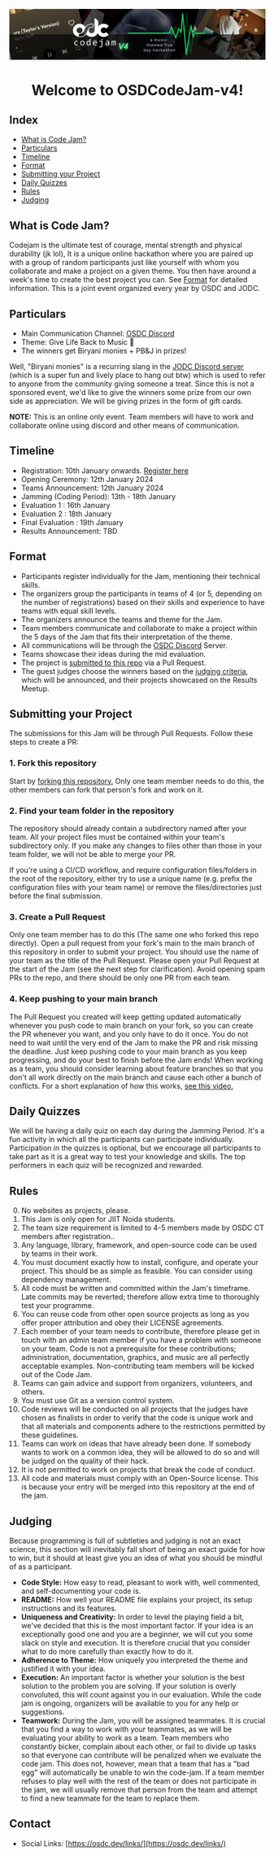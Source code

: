 ![CodeJam v3 Banner](./assets/5x1banner.jpg)
<div align="center">
<h1> Welcome to OSDCodeJam-v4!</h1>
</div>

## Index
- [What is Code Jam?](#what-is-code-jam)
- [Particulars](#particulars)
- [Timeline](#timeline)
- [Format](#format)
- [Submitting your Project](#submitting-your-project)
- [Daily Quizzes](#daily-quizzes)
- [Rules](#rules)
- [Judging](#judging)

## What is Code Jam?
Codejam is the ultimate test of courage, mental strength and physical durability (jk lol), It is a unique online hackathon where you are paired up with a group of random participants just like yourself with whom you collaborate and make a project on a given theme. You then have around a week's time to create the best project you can. See [Format](#format) for detailed information. This is a joint event organized every year by OSDC and JODC.

## Particulars
- Main Communication Channel: [OSDC Discord]([https://discord.io/osdc](https://discord.com/invite/9m7DhRp3))
- Theme: Give Life Back to Music 🎵
- The winners get Biryani monies + PB&J in prizes!

Well, "Biryani monies" is a recurring slang in the [JODC Discord server]([https://discord.io/jodc](https://discord.gg/Yaq3eNBrwW)) (which is a super fun and lively place to hang out btw) which is used to refer to anyone from the community giving someone a treat. Since this is not a sponsored event, we'd like to give the winners some prize from our own side as appreciation. We will be giving prizes in the form of gift cards.

**NOTE:** This is an online only event. Team members will have to work and collaborate online using discord and other means of communication.

## Timeline
- Registration: 10th January onwards. [Register here](https://docs.google.com/forms/d/e/1FAIpQLSf3_TWrZMaHnlcXnzMO-tPE6ai3TAyM6MLlwO8LAea2I6VUKg/viewform?usp=send_form)
- Opening Ceremony: 12th January 2024
- Teams Announcement: 12th January 2024
- Jamming (Coding Period): 13th - 18th January
- Evaluation 1 : 16th January
- Evaluation 2 : 18th January
- Final Evaluation : 19th January
- Results Announcement: TBD

## Format
- Participants register individually for the Jam, mentioning their technical skills.
- The organizers group the participants in teams of 4 (or 5, depending on the number of registrations) based on their skills and experience to have teams with equal skill levels.
- The organizers announce the teams and theme for the Jam.
- Team members communicate and collaborate to make a project within the 5 days of the Jam that fits their interpretation of the theme. 
- All communications will be through the [OSDC Discord](https://discord.com/invite/9m7DhRp3) Server.
- Teams showcase their ideas during the mid evaluation.
- The project is [submitted to this repo](#submitting-your-project) via a Pull Request.
- The guest judges choose the winners based on the [judging criteria](#judging), which will be announced, and their projects showcased on the Results Meetup.

## Submitting your Project
The submissions for this Jam will be through Pull Requests. Follow these steps to create a PR:

### 1. Fork this repository
Start by [forking this repository.](https://github.com/osdc/codejam-v4/fork) Only one team member needs to do this, the other members can fork that person's fork and work on it.

### 2. Find your team folder in the repository
The repository should already contain a subdirectory named after your team. All your project files must be contained within your team's subdirectory only. If you make any changes to files other than those in your team folder, we will not be able to merge your PR.

If you're using a CI/CD workflow, and require configuration files/folders in the root of the repository, either try to use a unique name (e.g. prefix the configuration files with your team name) or remove the files/directories just before the final submission.

### 3. Create a Pull Request
Only one team member has to do this (The same one who forked this repo directly).
Open a pull request from your fork's main to the main branch of this repository in order to submit your project. You should use the name of your team as the title of the Pull Request. Please open your Pull Request at the start of the Jam (see the next step for clarification).
Avoid opening spam PRs to the repo, and there should be only one PR from each team.

### 4. Keep pushing to your main branch
The Pull Request you created will keep getting updated automatically whenever you push code to main branch on your fork, so you can create the PR whenever you want, and you only have to do it once. You do not need to wait until the very end of the Jam to make the PR and risk missing the deadline. Just keep pushing code to your main branch as you keep progressing, and do your best to finish before the Jam ends!
When working as a team, you should consider learning about feature branches so that you don't all work directly on the main branch and cause each other a bunch of conflicts. For a short explanation of how this works, [see this video.](https://youtube.com/watch?v=j7YDbrS9I48)

## Daily Quizzes 
We will be having a daily quiz on each day during the Jamming Period. It's a fun activity in which all the participants can participate individually. Participation in the quizzes is optional, but we encourage all participants to take part as it is a great way to test your knowledge and skills. The top performers in each quiz will be recognized and rewarded.

## Rules
0. No websites as projects, please.
1. This Jam is only open for JIIT Noida students.
2. The team size requirement is limited to 4-5 members made by OSDC CT members after registration..
3. Any language, library, framework, and open-source code can be used by teams in their work.
4. You must document exactly how to install, configure, and operate your project. This should be as simple as feasible. You can consider using dependency management.
5. All code must be written and committed within the Jam's timeframe. Late commits may be reverted; therefore allow extra time to thoroughly test your programme.
6. You can reuse code from other open source projects as long as you offer proper attribution and obey their LICENSE agreements.
7. Each member of your team needs to contribute, therefore please get in touch with an admin team member if you have a problem with someone on your team. Code is not a prerequisite for these contributions; administration, documentation, graphics, and music are all perfectly acceptable examples. Non-contributing team members will be kicked out of the Code Jam.
8. Teams can gain advice and support from organizers, volunteers, and others.
9. You must use Git as a version control system.
10. Code reviews will be conducted on all projects that the judges have chosen as finalists in order to verify that the code is unique work and that all materials and components adhere to the restrictions permitted by these guidelines.
11. Teams can work on ideas that have already been done. If somebody wants to work on a common idea, they will be allowed to do so and will be judged on the quality of their hack.
12. It is not permitted to work on projects that break the code of conduct.
13. All code and materials must comply with an Open-Source license. This is because your entry will be merged into this repository at the end of the jam.



## Judging
Because programming is full of subtleties and judging is not an exact science, this section will inevitably fall short of being an exact guide for how to win, but it should at least give you an idea of what you should be mindful of as a participant.

- **Code Style:** How easy to read, pleasant to work with, well commented, and self-documenting your code is.
- **README:** How well your README file explains your project, its setup instructions and its features.
- **Uniqueness and Creativity:** In order to level the playing field a bit, we've decided that this is the most important factor. If your idea is an exceptionally good one and you are a beginner, we will cut you some slack on style and execution. It is therefore crucial that you consider what to do more carefully than exactly how to do it.
- **Adherence to Theme:** How uniquely you interpreted the theme and justified it with your idea.
- **Execution:** An important factor is whether your solution is the best solution to the problem you are solving. If your solution is overly convoluted, this will count against you in our evaluation. While the code jam is ongoing, organizers will be available to you for any help or suggestions.
- **Teamwork:** During the Jam, you will be assigned teammates. It is crucial that you find a way to work with your teammates, as we will be evaluating your ability to work as a team. Team members who constantly bicker, complain about each other, or fail to divide up tasks so that everyone can contribute will be penalized when we evaluate the code jam. This does not, however, mean that a team that has a "bad egg" will automatically be unable to win the code-jam. If a team member refuses to play well with the rest of the team or does not participate in the jam, we will usually remove that person from the team and attempt to find a new teammate for the team to replace them.


## Contact
- Social Links: [https://osdc.dev/links/](https://osdc.dev/links/)
